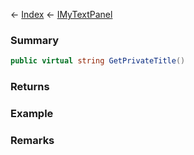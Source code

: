 ← [Index](Api-Index) ← [IMyTextPanel](Sandbox.ModAPI.Ingame.IMyTextPanel)

### Summary

```csharp
public virtual string GetPrivateTitle()
```

### Returns

### Example

### Remarks

